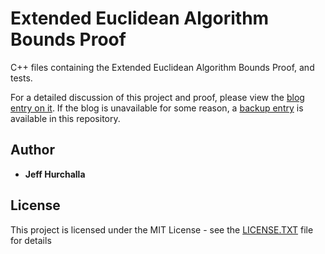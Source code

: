 # Extended Euclidean Algorithm Bounds Proof
C++ files containing the Extended Euclidean Algorithm Bounds Proof, and tests.

For a detailed discussion of this project and proof, please view the [blog entry on it](https://jeffhurchalla.com/2018/10/09/analysis-of-bounds-in-the-extended-euclidean-algorithm/).  If the blog is unavailable for some reason, a [backup entry](blog_entry_backup.html) is available in this repository.

## Author

* **Jeff Hurchalla**

## License

This project is licensed under the MIT License - see the [LICENSE.TXT](LICENSE.TXT) file for details

